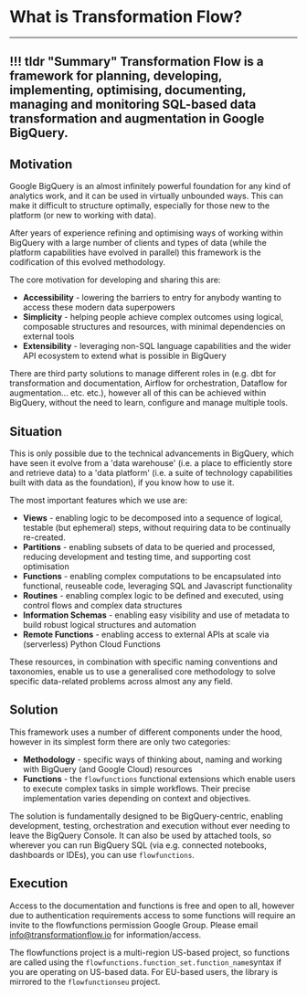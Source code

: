 # What is Transformation Flow?
---
!!! tldr "Summary"
    Transformation Flow is a framework for planning, developing, implementing, optimising, documenting, managing and monitoring SQL-based data transformation and augmentation in Google BigQuery.  
---

## Motivation
Google BigQuery is an almost infinitely powerful foundation for any kind of analytics work, and it can be used in virtually unbounded ways.  This can make it difficult to structure optimally, especially for those new to the platform (or new to working with data).  

After years of experience refining and optimising ways of working within BigQuery with a large number of clients and types of data (while the platform capabilities have evolved in parallel) this framework is the codification of this evolved methodology.

The core motivation for developing and sharing this are:

- **Accessibility** - lowering the barriers to entry for anybody wanting to access these modern data superpowers
- **Simplicity** - helping people achieve complex outcomes using logical, composable structures and resources, with minimal dependencies on external tools
- **Extensibility** - leveraging non-SQL language capabilities and the wider API ecosystem to extend what is possible in BigQuery

There are third party solutions to manage different roles in (e.g. dbt for transformation and documentation, Airflow for orchestration, Dataflow for augmentation... etc. etc.), however all of this can be achieved within BigQuery, without the need to learn, configure and manage multiple tools. 

## Situation
This is only possible due to the technical advancements in BigQuery, which have seen it evolve from a 'data warehouse' (i.e. a place to efficiently store and retrieve data) to a 'data platform' (i.e. a suite of technology capabilities built with data as the foundation), if you know how to use it.

The most important features which we use are:
- **Views** - enabling logic to be decomposed into a sequence of logical, testable (but ephemeral) steps, without requiring data to be continually re-created.
- **Partitions** - enabling subsets of data to be queried and processed, reducing development and testing time, and supporting cost optimisation  
- **Functions** - enabling complex computations to be encapsulated into functional, reuseable code, leveraging SQL and Javascript functionality
- **Routines** - enabling complex logic to be defined and executed, using control flows and complex data structures
- **Information Schemas** - enabling easy visibility and use of metadata to build robust logical structures and automation 
- **Remote Functions** - enabling access to external APIs at scale via (serverless) Python Cloud Functions  

These resources, in combination with specific naming conventions and taxonomies, enable us to use a generalised core methodology to solve specific data-related problems across almost any any field. 

## Solution
This framework uses a number of different components under the hood, however in its simplest form there are only two categories:

- **Methodology** - specific ways of thinking about, naming and working with BigQuery (and Google Cloud) resources 
- **Functions** - the `flowfunctions` functional extensions which enable users to execute complex tasks in simple workflows.  Their precise implementation varies depending on context and objectives.

The solution is fundamentally designed to be BigQuery-centric, enabling development, testing, orchestration and execution without ever needing to leave the BigQuery Console. It can also be used by attached tools, so wherever you can run BigQuery SQL (via e.g. connected notebooks, dashboards or IDEs), you can use `flowfunctions`.

## Execution
Access to the documentation and functions is free and open to all, however due to authentication requirements access to some functions will require an invite to the flowfunctions permission Google Group.  Please email info@transformationflow.io for information/access.

The flowfunctions project is a multi-region US-based project, so functions are called using the `flowfunctions.function_set.function_name`syntax if you are operating on US-based data.  For EU-based users, the library is mirrored to the `flowfunctionseu` project.





